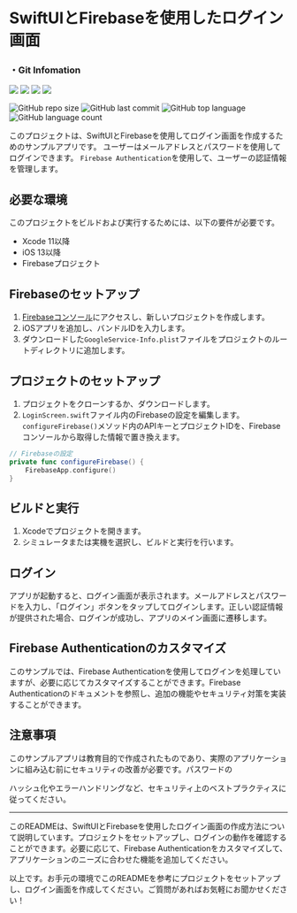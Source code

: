 # SwiftUIとFirebaseを使用したログイン画面

### ・Git Infomation

<div>
  <img src="https://img.shields.io/badge/Swift-FA7343?style=for-the-badge&logo=swift&logoColor=white">
  <img src="https://img.shields.io/badge/firebase-ffca28?style=for-the-badge&logo=firebase&logoColor=black">
  <img src="https://img.shields.io/badge/mac%20os-000000?style=for-the-badge&logo=apple&logoColor=white">
  <img src="https://img.shields.io/badge/iOS-000000?style=for-the-badge&logo=ios&logoColor=white">
</div>

![GitHub repo size](https://img.shields.io/github/repo-size/Vermouth117/SwiftUI_SOLO)
![GitHub last commit](https://img.shields.io/github/last-commit/Vermouth117/SwiftUI_SOLO)
![GitHub top language](https://img.shields.io/github/languages/top/Vermouth117/SwiftUI_SOLO)
![GitHub language count](https://img.shields.io/github/languages/count/Vermouth117/SwiftUI_SOLO)

このプロジェクトは、SwiftUIとFirebaseを使用してログイン画面を作成するためのサンプルアプリです。
ユーザーはメールアドレスとパスワードを使用してログインできます。
`Firebase Authentication`を使用して、ユーザーの認証情報を管理します。

## 必要な環境

このプロジェクトをビルドおよび実行するためには、以下の要件が必要です。

- Xcode 11以降
- iOS 13以降
- Firebaseプロジェクト

## Firebaseのセットアップ

1. [Firebaseコンソール](https://console.firebase.google.com/)にアクセスし、新しいプロジェクトを作成します。
2. iOSアプリを追加し、バンドルIDを入力します。
3. ダウンロードした`GoogleService-Info.plist`ファイルをプロジェクトのルートディレクトリに追加します。

## プロジェクトのセットアップ

1. プロジェクトをクローンするか、ダウンロードします。
2. `LoginScreen.swift`ファイル内のFirebaseの設定を編集します。`configureFirebase()`メソッド内のAPIキーとプロジェクトIDを、Firebaseコンソールから取得した情報で置き換えます。

```swift
// Firebaseの設定
private func configureFirebase() {
    FirebaseApp.configure()
}
```

## ビルドと実行

1. Xcodeでプロジェクトを開きます。
2. シミュレータまたは実機を選択し、ビルドと実行を行います。

## ログイン

アプリが起動すると、ログイン画面が表示されます。メールアドレスとパスワードを入力し、「ログイン」ボタンをタップしてログインします。正しい認証情報が提供された場合、ログインが成功し、アプリのメイン画面に遷移します。

## Firebase Authenticationのカスタマイズ

このサンプルでは、Firebase Authenticationを使用してログインを処理していますが、必要に応じてカスタマイズすることができます。Firebase Authenticationのドキュメントを参照し、追加の機能やセキュリティ対策を実装することができます。

## 注意事項

このサンプルアプリは教育目的で作成されたものであり、実際のアプリケーションに組み込む前にセキュリティの改善が必要です。パスワードの

ハッシュ化やエラーハンドリングなど、セキュリティ上のベストプラクティスに従ってください。

---

このREADMEは、SwiftUIとFirebaseを使用したログイン画面の作成方法について説明しています。プロジェクトをセットアップし、ログインの動作を確認することができます。必要に応じて、Firebase Authenticationをカスタマイズして、アプリケーションのニーズに合わせた機能を追加してください。

以上です。お手元の環境でこのREADMEを参考にプロジェクトをセットアップし、ログイン画面を作成してください。ご質問があればお気軽にお聞かせください！
